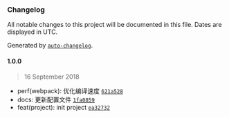 ### Changelog

All notable changes to this project will be documented in this file. Dates are displayed in UTC.

Generated by [`auto-changelog`](https://github.com/CookPete/auto-changelog).

#### 1.0.0

> 16 September 2018

- perf(webpack): 优化编译速度 [`621a528`](https://github.com/hong-boy/lightapp4vue/commit/621a5286a117193d839f52d16f110f646a8c5446)
- docs: 更新配置文件 [`1fa0859`](https://github.com/hong-boy/lightapp4vue/commit/1fa0859311d68fe20a893f53dd1d08b2d0e7a5ce)
- feat(project): init project [`ea32732`](https://github.com/hong-boy/lightapp4vue/commit/ea32732efe1e7a93701840891f0cc1bc771e85b5)

